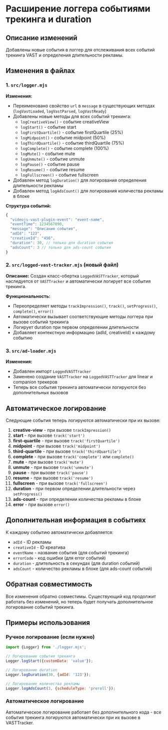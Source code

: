 # Расширение логгера событиями трекинга и duration

## Описание изменений

Добавлены новые события в логгер для отслеживания всех событий трекинга VAST и определения длительности рекламы.

## Изменения в файлах

### 1. `src/logger.mjs`

**Изменения:**
- Переименовано свойство `url` в `message` в существующих методах (`logVastLoaded`, `logVastParsed`, `logVastReady`)
- Добавлены новые методы для всех событий трекинга:
  - `logCreativeView()` - событие creativeView
  - `logStart()` - событие start
  - `logFirstQuartile()` - событие firstQuartile (25%)
  - `logMidpoint()` - событие midpoint (50%)
  - `logThirdQuartile()` - событие thirdQuartile (75%)
  - `logComplete()` - событие complete (100%)
  - `logMute()` - событие mute
  - `logUnmute()` - событие unmute
  - `logPause()` - событие pause
  - `logResume()` - событие resume
  - `logFullscreen()` - событие fullscreen
- Добавлен метод `logDuration()` для логирования определения длительности рекламы
- Добавлен метод `logAdsCount()` для логирования количества рекламы в блоке

**Структура событий:**
```javascript
{
  "videojs-vast-plugin-event": "event-name",
  "eventTime": 1234567890,
  "message": "Описание события",
  "adId": "123",
  "creativeId": "456",
  "duration": 30, // только для duration события
  "adsCount": 3 // только для ads-count события
}
```

### 2. `src/logged-vast-tracker.mjs` (новый файл)

**Описание:**
Создан класс-обертка `LoggedVASTTracker`, который наследуется от `VASTTracker` и автоматически логирует все события трекинга.

**Функциональность:**
- Переопределяет методы `trackImpression()`, `track()`, `setProgress()`, `complete()`, `error()`
- Автоматически вызывает соответствующие методы логгера при вызове событий трекинга
- Логирует duration при первом определении длительности
- Добавляет контекстную информацию (adId, creativeId) к каждому событию

### 3. `src/ad-loader.mjs`

**Изменения:**
- Добавлен импорт `LoggedVASTTracker`
- Заменено создание `VASTTracker` на `LoggedVASTTracker` для linear и companion трекеров
- Теперь все события трекинга автоматически логируются без дополнительных вызовов

## Автоматическое логирование

Следующие события теперь логируются автоматически при их вызове:

1. **creative-view** - при вызове `trackImpression()`
2. **start** - при вызове `track('start')`
3. **first-quartile** - при вызове `track('firstQuartile')`
4. **midpoint** - при вызове `track('midpoint')`
5. **third-quartile** - при вызове `track('thirdQuartile')`
6. **complete** - при вызове `track('complete')` или `complete()`
7. **mute** - при вызове `track('mute')`
8. **unmute** - при вызове `track('unmute')`
9. **pause** - при вызове `track('pause')`
10. **resume** - при вызове `track('resume')`
11. **fullscreen** - при вызове `track('fullscreen')`
12. **duration** - при первом определении длительности через `setProgress()`
13. **ads-count** - при определении количества рекламы в блоке
14. **error** - при вызове `error()`

## Дополнительная информация в событиях

К каждому событию автоматически добавляется:
- `adId` - ID рекламы
- `creativeId` - ID креатива
- `eventName` - название события (для событий трекинга)
- `errorCode` - код ошибки (для error событий)
- `duration` - длительность в секундах (для duration событий)
- `adsCount` - количество рекламы в блоке (для ads-count событий)

## Обратная совместимость

Все изменения обратно совместимы. Существующий код продолжит работать без изменений, но теперь будет получать дополнительное логирование событий трекинга.

## Примеры использования

### Ручное логирование (если нужно)
```javascript
import {Logger} from './logger.mjs';

// Логирование события трекинга
Logger.logStart({customData: 'value'});

// Логирование duration
Logger.logDuration(30, {adId: '123'});

// Логирование количества рекламы
Logger.logAdsCount(3, {scheduleType: 'preroll'});
```

### Автоматическое логирование
Автоматическое логирование работает без дополнительного кода - все события трекинга логируются автоматически при их вызове в VASTTracker.
